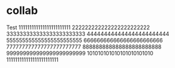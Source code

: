 # collab
Test
111111111111111111111111
222222222222222222222222
333333333333333333333333
444444444444444444444444
555555555555555555555555
666666666666666666666666
777777777777777777777777
888888888888888888888888
999999999999999999999999
101010101010101010101010
111111111111111111111111
